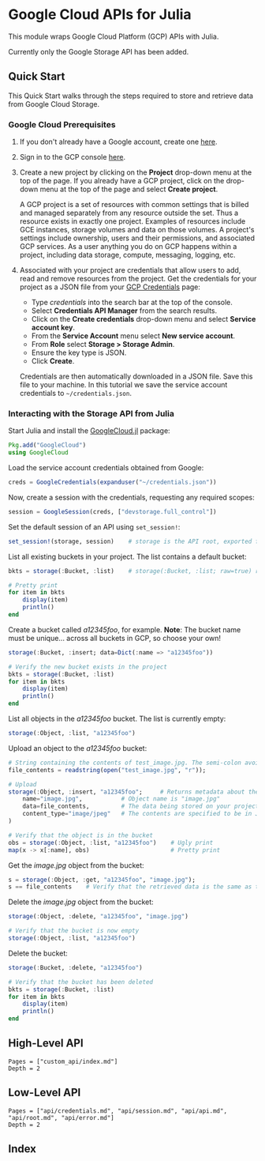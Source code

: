 # Google Cloud APIs for Julia

This module wraps Google Cloud Platform (GCP) APIs with Julia.

Currently only the Google Storage API has been added.

## Quick Start

This Quick Start walks through the steps required to store and retrieve data from Google Cloud Storage.

### Google Cloud Prerequisites

1. If you don't already have a Google account, create one [here](https://accounts.google.com/SignUp?hl=en).

2. Sign in to the GCP console [here](https://console.cloud.google.com/).

3. Create a new project by clicking on the **Project** drop-down menu at the
   top of the page. If you already have a GCP project, click on the drop-down
   menu at the top of the page and select **Create project**.

    A GCP project is a set of resources with common settings that is billed and
    managed separately from any resource outside the set. Thus a resource
    exists in exactly one project. Examples of resources include GCE instances,
    storage volumes and data on those volumes. A project's settings include
    ownership, users and their permissions, and associated GCP services. As a
    user anything you do on GCP happens within a project, including data
    storage, compute, messaging, logging, etc.


4. Associated with your project are credentials that allow users to add, read
   and remove resources from the project. Get the credentials for your project
   as a JSON file from your [GCP Credentials](https://console.cloud.google.com/apis/credentials)
   page:

    - Type _credentials_ into the search bar at the top of the console.
    - Select **Credentials API Manager** from the search results.
    - Click on the **Create credentials** drop-down menu and select **Service account key**.
    - From the **Service Account** menu select **New service account**.
    - From **Role** select **Storage > Storage Admin**.
    - Ensure the key type is JSON.
    - Click **Create**.

    Credentials are then automatically downloaded in a JSON file. Save this file to your machine. In this tutorial we save the service account credentials to `~/credentials.json`.

### Interacting with the Storage API from Julia

Start Julia and install the [GoogleCloud.jl](https://github.com/joshbode/GoogleCloud.jl) package:

```julia
Pkg.add("GoogleCloud")
using GoogleCloud
```

Load the service account credentials obtained from Google:

```julia
creds = GoogleCredentials(expanduser("~/credentials.json"))
```

Now, create a session with the credentials, requesting any required scopes:

```julia
session = GoogleSession(creds, ["devstorage.full_control"])
```

Set the default session of an API using `set_session!`:

```julia
set_session!(storage, session)    # storage is the API root, exported from GoogleCloud.jl
```

List all existing buckets in your project. The list contains a default bucket:

```julia
bkts = storage(:Bucket, :list)    # storage(:Bucket, :list; raw=true) returns addition information

# Pretty print
for item in bkts
    display(item)
    println()
end
```

Create a bucket called _a12345foo_, for example. **Note**: The bucket name must
be unique... across all buckets in GCP, so choose your own!

```julia
storage(:Bucket, :insert; data=Dict(:name => "a12345foo"))

# Verify the new bucket exists in the project
bkts = storage(:Bucket, :list)
for item in bkts
    display(item)
    println()
end
```

List all objects in the _a12345foo_ bucket. The list is currently empty:

```julia
storage(:Object, :list, "a12345foo")
```

Upload an object to the _a12345foo_ bucket:

```julia
# String containing the contents of test_image.jpg. The semi-colon avoids an error caused by printing the returned value.
file_contents = readstring(open("test_image.jpg", "r"));

# Upload
storage(:Object, :insert, "a12345foo";     # Returns metadata about the object
    name="image.jpg",           # Object name is "image.jpg"
    data=file_contents,         # The data being stored on your project
    content_type="image/jpeg"   # The contents are specified to be in JPEG format
)

# Verify that the object is in the bucket
obs = storage(:Object, :list, "a12345foo")    # Ugly print
map(x -> x[:name], obs)                       # Pretty print
```

Get the _image.jpg_ object from the bucket:

```julia
s = storage(:Object, :get, "a12345foo", "image.jpg");
s == file_contents    # Verify that the retrieved data is the same as that originally posted
```

Delete the _image.jpg_ object from the bucket:

```julia
storage(:Object, :delete, "a12345foo", "image.jpg")

# Verify that the bucket is now empty
storage(:Object, :list, "a12345foo")
```

Delete the bucket:

```julia
storage(:Bucket, :delete, "a12345foo")

# Verify that the bucket has been deleted
bkts = storage(:Bucket, :list)
for item in bkts
    display(item)
    println()
end
```

## High-Level API
```@contents
Pages = ["custom_api/index.md"]
Depth = 2
```

## Low-Level API
```@contents
Pages = ["api/credentials.md", "api/session.md", "api/api.md", "api/root.md", "api/error.md"]
Depth = 2
```

## Index
```@index
```
